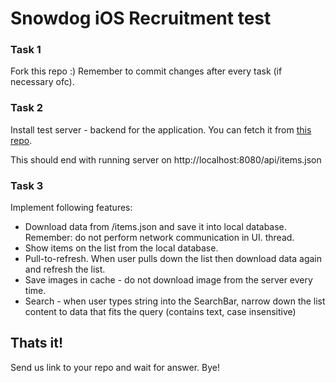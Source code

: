 # Snowdog iOS Recruitment test

### Task 1
Fork this repo :) Remember to commit changes after every task (if necessary ofc).

### Task 2
Install test server - backend for the application.
You can fetch it from [this repo](https://lab.snowdog.pro/open-source/server-for-mobile-recruitment-node.js).

This should end with running server on http://localhost:8080/api/items.json

### Task 3
Implement following features:
* Download data from /items.json and save it into local database. Remember: do not perform network communication in UI. thread.
* Show items on the list from the local database.
* Pull-to-refresh. When user pulls down the list then download data again and refresh the list.
* Save images in cache - do not download image from the server every time.
* Search - when user types string into the SearchBar, narrow down the list content to data that fits the query (contains text, case insensitive)

## Thats it!
Send us link to your repo and wait for answer. Bye!
